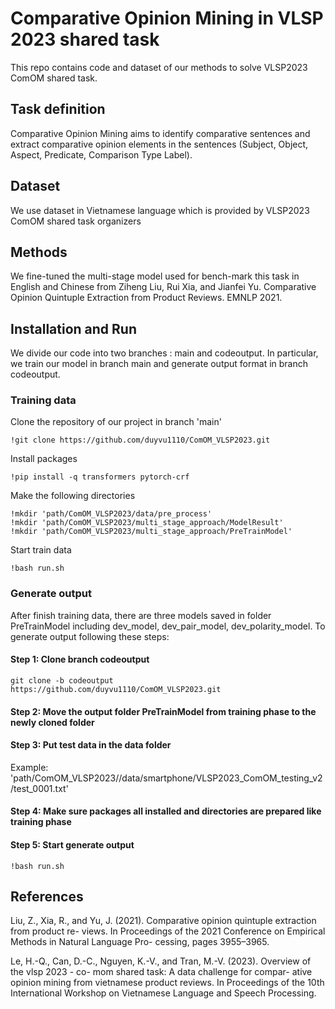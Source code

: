 # Comparative Opinion Mining in VLSP 2023 shared task
This repo contains code and dataset of our methods to solve VLSP2023 ComOM shared task.

## Task definition
Comparative Opinion Mining aims to identify comparative sentences and extract comparative opinion elements in the sentences (Subject, Object, Aspect, Predicate, Comparison Type
Label).

## Dataset
We use dataset in Vietnamese language which is provided by VLSP2023 ComOM shared task organizers

## Methods
We fine-tuned the multi-stage model used for bench-mark this task in English and Chinese from Ziheng Liu, Rui Xia, and Jianfei Yu. Comparative Opinion Quintuple Extraction from Product Reviews. EMNLP 2021.

## Installation and Run
We divide our code into two branches : main and codeoutput. In particular, we train our model in branch main and generate output format in branch codeoutput.

### Training data
Clone the repository of our project in branch 'main'

```
!git clone https://github.com/duyvu1110/ComOM_VLSP2023.git
```
Install packages 

```
!pip install -q transformers pytorch-crf
```
Make the following directories 

```
!mkdir 'path/ComOM_VLSP2023/data/pre_process'
!mkdir 'path/ComOM_VLSP2023/multi_stage_approach/ModelResult'
!mkdir 'path/ComOM_VLSP2023/multi_stage_approach/PreTrainModel'
```
Start train data 

```
!bash run.sh
```

### Generate output
After finish training data, there are three models saved in folder PreTrainModel including dev_model, dev_pair_model, dev_polarity_model. To generate output following these steps:

#### Step 1: Clone branch codeoutput
```
git clone -b codeoutput https://github.com/duyvu1110/ComOM_VLSP2023.git
```

#### Step 2: Move the output folder PreTrainModel from training phase to the newly cloned folder

#### Step 3: Put test data in the data folder
Example: 'path/ComOM_VLSP2023//data/smartphone/VLSP2023_ComOM_testing_v2/test_0001.txt'

#### Step 4: Make sure packages all installed and directories are prepared like training phase

#### Step 5: Start generate output

```
!bash run.sh
```


## References
Liu, Z., Xia, R., and Yu, J. (2021). Comparative
opinion quintuple extraction from product re-
views. In Proceedings of the 2021 Conference
on Empirical Methods in Natural Language Pro-
cessing, pages 3955–3965.

Le, H.-Q., Can, D.-C., Nguyen, K.-V., and Tran,
M.-V. (2023). Overview of the vlsp 2023 - co-
mom shared task: A data challenge for compar-
ative opinion mining from vietnamese product
reviews. In Proceedings of the 10th International
Workshop on Vietnamese Language and Speech
Processing.








